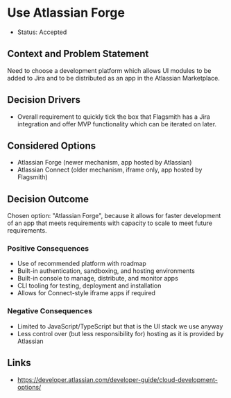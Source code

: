# Use Atlassian Forge

- Status: Accepted

## Context and Problem Statement

Need to choose a development platform which allows UI modules to be added to Jira and to be distributed as an app in the
Atlassian Marketplace.

## Decision Drivers

- Overall requirement to quickly tick the box that Flagsmith has a Jira integration and offer MVP functionality which
  can be iterated on later.

## Considered Options

- Atlassian Forge (newer mechanism, app hosted by Atlassian)
- Atlassian Connect (older mechanism, iframe only, app hosted by Flagsmith)

## Decision Outcome

Chosen option: "Atlassian Forge", because it allows for faster development of an app that meets requirements with
capacity to scale to meet future requirements.

### Positive Consequences

- Use of recommended platform with roadmap
- Built-in authentication, sandboxing, and hosting environments
- Built-in console to manage, distribute, and monitor apps
- CLI tooling for testing, deployment and installation
- Allows for Connect-style iframe apps if required

### Negative Consequences

- Limited to JavaScript/TypeScript but that is the UI stack we use anyway
- Less control over (but less responsibility for) hosting as it is provided by Atlassian

## Links

- https://developer.atlassian.com/developer-guide/cloud-development-options/
